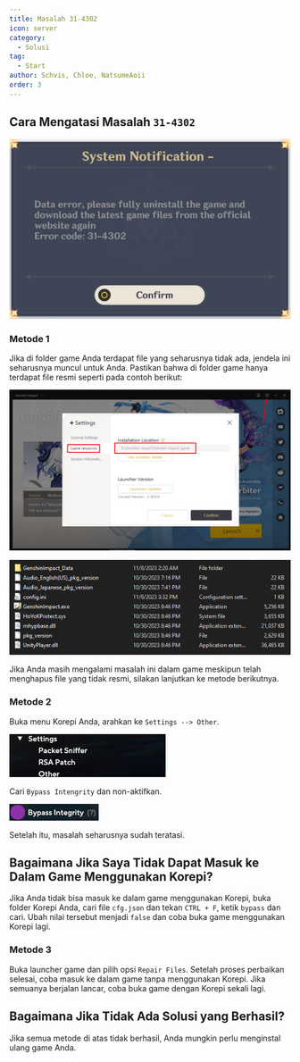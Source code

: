 ```yaml
---
title: Masalah 31-4302
icon: server
category:
  - Solusi
tag:
  - Start
author: Schvis, Chloe, NatsumeAoii
order: 3
---
```


## Cara Mengatasi Masalah `31-4302`

![](/assets/images/docs/202312/31-4302.png)

### Metode 1

Jika di folder game Anda terdapat file yang seharusnya tidak ada, jendela ini seharusnya muncul untuk Anda. Pastikan bahwa di folder game hanya terdapat file resmi seperti pada contoh berikut:

![](/assets/images/docs/202312/launcher.png)

![](/assets/images/docs/202312/folder1.png)

Jika Anda masih mengalami masalah ini dalam game meskipun telah menghapus file yang tidak resmi, silakan lanjutkan ke metode berikutnya.

### Metode 2

Buka menu Korepi Anda, arahkan ke `Settings --> Other`.

![](/assets/images/docs/202312/settings1.png)

Cari `Bypass Intengrity` dan non-aktifkan.

![](/assets/images/docs/202312/settings2.png)

Setelah itu, masalah seharusnya sudah teratasi.

## Bagaimana Jika Saya Tidak Dapat Masuk ke Dalam Game Menggunakan Korepi?

Jika Anda tidak bisa masuk ke dalam game menggunakan Korepi, buka folder Korepi Anda, cari file `cfg.json` dan tekan `CTRL + F`, ketik `bypass` dan cari. Ubah nilai tersebut menjadi `false` dan coba buka game menggunakan Korepi lagi.

### Metode 3

Buka launcher game dan pilih opsi `Repair Files`. Setelah proses perbaikan selesai, coba masuk ke dalam game tanpa menggunakan Korepi. Jika semuanya berjalan lancar, coba buka game dengan Korepi sekali lagi.

## Bagaimana Jika Tidak Ada Solusi yang Berhasil?

Jika semua metode di atas tidak berhasil, Anda mungkin perlu menginstal ulang game Anda.